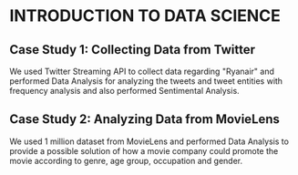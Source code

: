 # INTRODUCTION TO DATA SCIENCE

## Case Study 1: Collecting Data from Twitter
We used Twitter Streaming API to collect data regarding "Ryanair" and performed Data Analysis for analyzing the tweets and tweet entities with frequency analysis and also performed Sentimental Analysis. 

## Case Study 2: Analyzing Data from MovieLens
We used 1 million dataset from MovieLens and performed Data Analysis to provide a possible solution of how a movie company could promote the movie according to genre, age group, occupation and gender.
